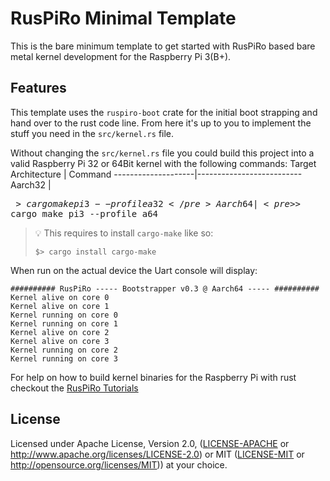 # RusPiRo Minimal Template

This is the bare minimum template to get started with RusPiRo based bare metal kernel development for
the Raspberry Pi 3(B+).

## Features
This template uses the `ruspiro-boot` crate for the initial boot strapping and hand over to the rust
code line. From here it's up to you to implement the stuff you need in the `src/kernel.rs` file.

Without changing the `src/kernel.rs` file you could build this project into a valid Raspberry Pi
32 or 64Bit kernel with the following commands:
Target Architecture | Command
--------------------|--------------------------
Aarch32             | <pre>$> cargo make pi3 --profile a32</pre> 
Aarch64             | <pre>$> cargo make pi3 --profile a64</pre>

> :bulb: This requires to install ``cargo-make`` like so:
> ```shell
> $> cargo install cargo-make
> ```

When run on the actual device the Uart console will display:

```shell
########## RusPiRo ----- Bootstrapper v0.3 @ Aarch64 ----- ##########
Kernel alive on core 0
Kernel alive on core 1
Kernel running on core 0
Kernel running on core 1
Kernel alive on core 2
Kernel alive on core 3
Kernel running on core 2
Kernel running on core 3
```

For help on how to build kernel binaries for the Raspberry Pi with rust checkout the 
[RusPiRo Tutorials](https://github.com/RusPiRo/ruspiro-tutorials)

## License
Licensed under Apache License, Version 2.0, ([LICENSE-APACHE](LICENSE-APACHE) or http://www.apache.org/licenses/LICENSE-2.0) or MIT ([LICENSE-MIT](LICENSE-MIT) or http://opensource.org/licenses/MIT)) at your choice.